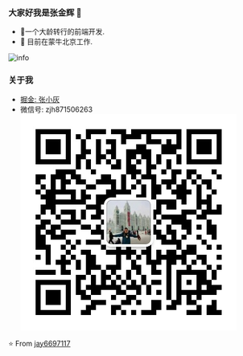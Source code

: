 ### 大家好我是张金辉 👋
- 🌱一个大龄转行的前端开发.
- 🌱 目前在蒙牛北京工作.

![info](https://github-readme-stats.vercel.app/api?username=jay6697117&show_icons=true&count_private=true&hide=prs&theme=default_repocard)

### 关于我
- [掘金: 张小灰](https://juejin.cn/user/3139860939677048)
- 微信号: zjh871506263
![image](./weixin.png 'markdown')

⭐️ From [jay6697117](https://github.com/jay6697117)
